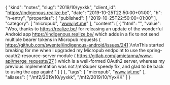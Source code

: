 {
  "kind": "notes",
  "slug": "2019/10/yyxkk",
  "client_id": "https://indigenous.realize.be",
  "date": "2019-10-25T22:50:00+01:00",
  "h": "h-entry",
  "properties": {
    "published": [
      "2019-10-25T22:50:00+01:00"
    ],
    "category": [
      "micropub",
      "www.jvt.me"
    ],
    "content": [
      {
        "html": "",
        "value": "Woo, thanks to https://realize.be/ for releasing an update of the wonderful Android app https://indigenous.realize.be/ which adds in a fix to not send multiple bearer tokens in Micropub requests ( https://github.com/swentel/indigenous-android/issues/241 )\n\nThis started breaking for me when I upgraded my Micropub endpoint to use the spring-oauth2-resource-server module ( https://gitlab.com/jamietanna/www-api/merge_requests/27 ) which is a well-formed OAuth2 server, whereas my previous implementation was not.\n\nSuper speedy fix, and glad to be back to using the app again! "
      }
    ]
  },
  "tags": [
    "micropub",
    "www.jvt.me"
  ],
  "aliases": [
    "/mf2/2019/10/yyxkk",
    "/mf2/2019/10/YyxKK"
  ]
}
